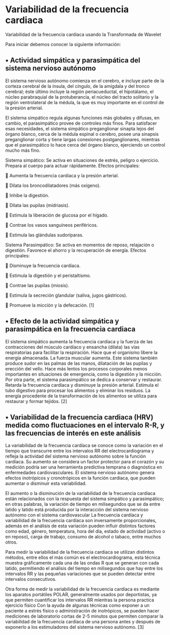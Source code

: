 # Variabilidad de la frecuencia cardiaca
Variabilidad de la frecuencia cardiaca usando la Transformada de Wavelet

Para iniciar debemos conocer la siguiente información: 

## •	Actividad simpática y parasimpática del sistema nervioso autónomo
El sistema nervioso autónomo comienza en el cerebro, e incluye parte de la corteza cerebral de la ínsula, del cíngulo, de la amígdala y del tronco cerebral; éste último incluye la región periacueductal, el hipotálamo, el núcleo parabraquial de la protuberancia, el núcleo del tracto solitario y la región ventrolateral de la médula, la que es muy importante en el control de la presión arterial.

El sistema simpático regula algunas funciones más globales y difusas, en cambio, el parasimpático provee de controles más finos. Para satisfacer esas necesidades, el sistema simpático preganglionar sinapta lejos del órgano blanco, cerca de la médula espinal o cerebro, posee una sinapsis preganglionar corta y tiene largas conexiones postganglionares, mientras que el parasimpático lo hace cerca del órgano blanco, ejerciendo un control mucho más fino.

Sistema simpático: Se activa en situaciones de estrés, peligro o ejercicio. Prepara al cuerpo para actuar rápidamente.
Efectos principales:

	Aumenta la frecuencia cardíaca y la presión arterial.

	Dilata los broncodilatadores (más oxígeno).

	Inhibe la digestión.

	Dilata las pupilas (midriasis).

	Estimula la liberación de glucosa por el hígado.

	Contrae los vasos sanguíneos periféricos.

	Estimula las glándulas sudoríparas.

Sistema Parasimpático:  Se activa en momentos de reposo, relajación o digestión. Favorece el ahorro y la recuperación de energía.
Efectos principales:

	Disminuye la frecuencia cardíaca.

	Estimula la digestión y el peristaltismo.

	Contrae las pupilas (miosis).

	Estimula la secreción glandular (saliva, jugos gástricos).

	Promueve la micción y la defecación.  [1]

## •	Efecto de la actividad simpática y parasimpática en la frecuencia cardiaca


El sistema simpático aumenta la frecuencia cardíaca y la fuerza de las contracciones del músculo cardíaco y ensancha (dilata) las vías respiratorias para facilitar la respiración. Hace que el organismo libere la energía almacenada. La fuerza muscular aumenta. Este sistema también produce sudor en las palmas de las manos, dilatación de las pupilas y erección del vello. Hace más lentos los procesos corporales menos importantes en situaciones de emergencia, como la digestión y la micción. 
Por otra parte, el sistema parasimpático se dedica a conservar y restaurar. Retarda la frecuencia cardíaca y disminuye la presión arterial. Estimula el tubo digestivo para procesar los alimentos y eliminar los residuos. La energía procedente de la transformación de los alimentos se utiliza para restaurar y formar tejidos. [2]

## •	Variabilidad de la frecuencia cardiaca (HRV) medida como fluctuaciones en el intervalo R-R, y las frecuencias de interés en este análisis

La variabilidad de la frecuencia cardíaca se conoce como la variación en el tiempo que transcurre entre los intervalos RR del electrocardiograma y refleja la actividad del sistema nervioso autónomo sobre la función cardíaca. Su aumento se considera un factor protector para el corazón y su medición podría ser una herramienta predictiva temprana o diagnóstica en enfermedades cardiovasculares. El sistema nervioso autónomo genera efectos inotrópicos y cronotrópicos en la función cardíaca, que pueden aumentar o disminuir esta variabilidad.

El aumento o la disminución de la variabilidad de la frecuencia cardíaca están relacionados con la respuesta del sistema simpático y parasimpático; en otras palabras, la variación de tiempo en milisegundos que se da entre latido y latido está producida por la interacción del sistema nervioso autónomo con el sistema cardiovascular
La frecuencia cardíaca y variabilidad de la frecuencia cardíaca son inversamente proporcionales, además en el análisis de esta variación pueden influir distintos factores como edad, género, temperatura, hora del día, estado de actividad (activo o en reposo), carga de trabajo, consumo de alcohol o tabaco, entre muchos otros.

Para medir la variabilidad de la frecuencia cardiaca se utilizan distintos métodos, entre ellos el más común es el electrocardiograma, esta técnica muestra gráficamente cada una de las ondas R que se generan con cada latido, permitiendo el análisis del tiempo en milisegundos que hay entre los intervalos RR y las pequeñas variaciones que se pueden detectar entre intervalos consecutivos.

Otra forma de medir la variabilidad de la frecuencia cardíaca es mediante los aparatos portátiles POLAR, generalmente usados por deportistas, ya que permiten cuantificar los intervalos RR mientras la persona practica ejercicio físico
Con la ayuda de algunas técnicas como exponer a un paciente a estrés físico o administración de inotrópicos, se pueden hacer mediciones de laboratorio cortas de 2-5 minutos que permiten comparar la variabilidad de la frecuencia cardíaca de una persona antes y después de exponerlo a los estimuladores del sistema nervioso autónomo. [3]

